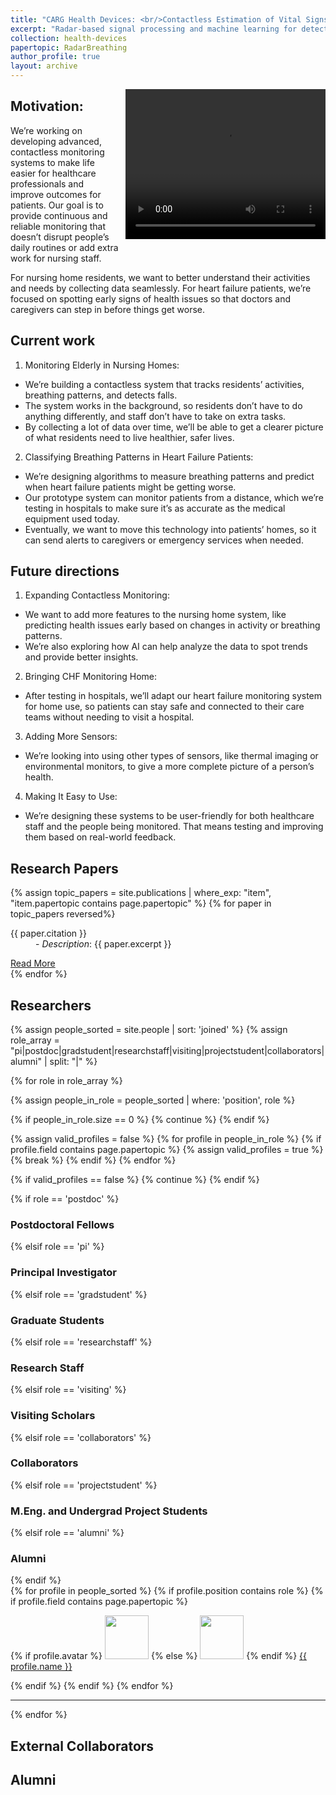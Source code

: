 ```yaml
---
title: "CARG Health Devices: <br/>Contactless Estimation of Vital Signs"
excerpt: "Radar-based signal processing and machine learning for detecting activities and falls and estimating vital signs. <br/><img src='/images/ElderlyContactless.png'>"
collection: health-devices
papertopic: RadarBreathing
author_profile: true
layout: archive
---
```

<div style="float: right; margin: 0 0 10px 10px;">
<video width="320" height="240" controls>
  <source src="/images/RadarActivities.mp4" type="video/mp4">
</video>
</div>

## Motivation:
We’re working on developing advanced, contactless monitoring systems to make life easier for healthcare professionals and improve outcomes for patients. Our goal is to provide continuous and reliable monitoring that doesn’t disrupt people’s daily routines or add extra work for nursing staff.

For nursing home residents, we want to better understand their activities and needs by collecting data seamlessly. For heart failure patients, we’re focused on spotting early signs of health issues so that doctors and caregivers can step in before things get worse.

## Current work
1.	Monitoring Elderly in Nursing Homes:
-	We’re building a contactless system that tracks residents’ activities, breathing patterns, and detects falls.
-	The system works in the background, so residents don’t have to do anything differently, and staff don’t have to take on extra tasks.
-	By collecting a lot of data over time, we’ll be able to get a clearer picture of what residents need to live healthier, safer lives.
2.	Classifying Breathing Patterns in Heart Failure Patients:
-	We’re designing algorithms to measure breathing patterns and predict when heart failure patients might be getting worse.
-	Our prototype system can monitor patients from a distance, which we’re testing in hospitals to make sure it’s as accurate as the medical equipment used today.
-	Eventually, we want to move this technology into patients’ homes, so it can send alerts to caregivers or emergency services when needed.

## Future directions
1.	Expanding Contactless Monitoring:
-	We want to add more features to the nursing home system, like predicting health issues early based on changes in activity or breathing patterns.
-	We’re also exploring how AI can help analyze the data to spot trends and provide better insights.
2.	Bringing CHF Monitoring Home:
-	After testing in hospitals, we’ll adapt our heart failure monitoring system for home use, so patients can stay safe and connected to their care teams without needing to visit a hospital.
3.	Adding More Sensors:
-	We’re looking into using other types of sensors, like thermal imaging or environmental monitors, to give a more complete picture of a person’s health.
4.	Making It Easy to Use:
-	We’re designing these systems to be user-friendly for both healthcare staff and the people being monitored. That means testing and improving them based on real-world feedback.


<div class="content-container">

  <!-- Section: Papers -->
  <section id="publications">
    <h2>Research Papers</h2>
    <div class="paper-grid">
      {% assign topic_papers = site.publications | where_exp: "item", "item.papertopic contains page.papertopic" %}
      {% for paper in topic_papers reversed%}
        <div class="paper-card">
            <dl><dt>{{ paper.citation }}</dt>
            <dd>- <em>Description</em>: {{ paper.excerpt }}</dd> </dl>
            <a href="{{ paper.url }}" class="btn">Read More</a>
        </div>
      {% endfor %}
    </div>
  </section>
  <!-- Section: Researchers -->

  <h2>Researchers</h2>
  {% assign people_sorted = site.people | sort: 'joined' %}
  {% assign role_array = "pi|postdoc|gradstudent|researchstaff|visiting|projectstudent|collaborators|alumni" | split: "|" %}

  {% for role in role_array %}

  {% assign people_in_role = people_sorted | where: 'position', role %}

  <!-- Skip section if there's nobody -->
  {% if people_in_role.size == 0 %}
    {% continue %}
  {% endif %}

  <!-- Additional check to skip empty roles with no valid profiles -->
  {% assign valid_profiles = false %}
  {% for profile in people_in_role %}
  {% if profile.field contains page.papertopic %}
    {% assign valid_profiles = true %}
    {% break %}
  {% endif %}
  {% endfor %}

  {% if valid_profiles == false %}
  {% continue %}
  {% endif %}

  <div class="pos_header">
  {% if role == 'postdoc' %}
  <h3>Postdoctoral Fellows</h3>
   {% elsif role == 'pi' %}
  <h3>Principal Investigator</h3>
   {% elsif role == 'gradstudent' %}
  <h3>Graduate Students</h3>
   {% elsif role == 'researchstaff' %}
  <h3>Research Staff</h3>
   {% elsif role == 'visiting' %}
  <h3>Visiting Scholars</h3>
   {% elsif role == 'collaborators' %}
  <h3>Collaborators</h3>
  {% elsif role == 'projectstudent' %}
  <h3>M.Eng. and Undergrad Project Students</h3>
   {% elsif role == 'alumni' %}
  <h3>Alumni</h3>
  {% endif %}
  </div>


  <div class="content list people">
    {% for profile in people_sorted %}
      {% if profile.position contains role %}
       {% if profile.field contains page.papertopic %}
        <div class="list-item-people">
          <p class="list-post-title">
            {% if profile.avatar %}
              <a href="{{ site.baseurl }}{{ profile.url }}"><img class="profile-thumbnail" src="{{site.baseurl}}/images/people/{{profile.avatar}}" style="width: 70px;"></a>
            {% else %}
              <a href="{{ site.baseurl }}{{ profile.url }}"><img class="profile-thumbnail" src="http://evansheline.com/wp-content/uploads/2011/02/facebook-Storm-Trooper.jpg" style="width: 70px;"></a>
            {% endif %}
            <a class="name" href="{{ site.baseurl }}{{ profile.url }}">{{ profile.name }}</a>
          </p>
        </div>
        {% endif %}
      {% endif %}
    {% endfor %}
  </div>
  <hr>
  {% endfor %}



  <h2>External Collaborators</h2>
  <h2>Alumni</h2>
